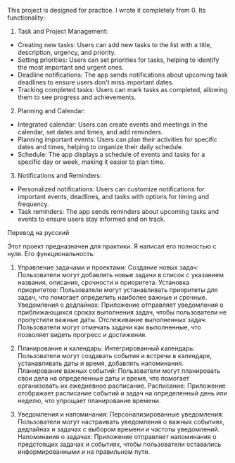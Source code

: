 This project is designed for practice. I wrote it completely from 0.
Its functionality:
1. Task and Project Management:
- Creating new tasks: Users can add new tasks to the list with a title, description, urgency, and priority.
- Setting priorities: Users can set priorities for tasks, helping to identify the most important and urgent ones.
- Deadline notifications: The app sends notifications about upcoming task deadlines to ensure users don't miss important dates.
- Tracking completed tasks: Users can mark tasks as completed, allowing them to see progress and achievements.
2. Planning and Calendar:
- Integrated calendar: Users can create events and meetings in the calendar, set dates and times, and add reminders.
- Planning important events: Users can plan their activities for specific dates and times, helping to organize their daily schedule.
- Schedule: The app displays a schedule of events and tasks for a specific day or week, making it easier to plan time.
3. Notifications and Reminders:
- Personalized notifications: Users can customize notifications for important events, deadlines, and tasks with options for timing and frequency.
- Task reminders: The app sends reminders about upcoming tasks and events to ensure users stay informed and on track.

Перевод на русский

Этот проект предназначен для практики. Я написал его полностью с нуля. Его функциональность:

1. Управление задачами и проектами:
Создание новых задач: Пользователи могут добавлять новые задачи в список с указанием названия, описания, срочности и приоритета.
Установка приоритетов: Пользователи могут устанавливать приоритеты для задач, что помогает определить наиболее важные и срочные.
Уведомления о дедлайнах: Приложение отправляет уведомления о приближающихся сроках выполнения задач, чтобы пользователи не пропустили важные даты.
Отслеживание выполненных задач: Пользователи могут отмечать задачи как выполненные, что позволяет видеть прогресс и достижения.

2. Планирование и календарь:
Интегрированный календарь: Пользователи могут создавать события и встречи в календаре, устанавливать даты и время, добавлять напоминания.
Планирование важных событий: Пользователи могут планировать свои дела на определенные даты и время, что помогает организовать их ежедневное расписание.
Расписание: Приложение отображает расписание событий и задач на определенный день или неделю, что упрощает планирование времени.

3. Уведомления и напоминания:
Персонализированные уведомления: Пользователи могут настраивать уведомления о важных событиях, дедлайнах и задачах с выбором времени и частоты уведомлений.
Напоминания о задачах: Приложение отправляет напоминания о предстоящих задачах и событиях, чтобы пользователи оставались информированными и на правильном пути.

